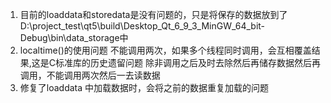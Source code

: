 1. 目前的loaddata和storedata是没有问题的，只是将保存的数据放到了D:\project_test\qt5\build\Desktop_Qt_6_9_3_MinGW_64_bit-Debug\bin\data_storage中
2. localtime()的使用问题
    不能调用两次，如果多个线程同时调用，会互相覆盖结果,这是C标准库的历史遗留问题
    除非调用之后及时去除然后再储存数据然后再调用，不能调用两次然后一去读数据
3. 修复了loaddata 中加载数据时，会将之前的数据重复加载的问题